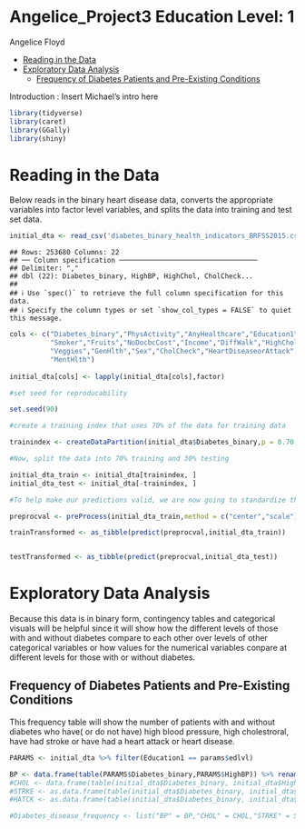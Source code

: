 Angelice_Project3 Education Level: 1
================
Angelice Floyd

- [Reading in the Data](#reading-in-the-data)
- [Exploratory Data Analysis](#exploratory-data-analysis)
  - [Frequency of Diabetes Patients and Pre-Existing
    Conditions](#frequency-of-diabetes-patients-and-pre-existing-conditions)

Introduction : Insert Michael’s intro here

``` r
library(tidyverse)
library(caret)
library(GGally)
library(shiny)
```

# Reading in the Data

Below reads in the binary heart disease data, converts the appropriate
variables into factor level variables, and splits the data into training
and test set data.

``` r
initial_dta <- read_csv('diabetes_binary_health_indicators_BRFSS2015.csv') %>% mutate( Education1 = ifelse(Education %in% c(1,2),1,Education)) %>% filter(Education1 == params$edlvl)
```

    ## Rows: 253680 Columns: 22
    ## ── Column specification ──────────────────────────────────
    ## Delimiter: ","
    ## dbl (22): Diabetes_binary, HighBP, HighChol, CholCheck...
    ## 
    ## ℹ Use `spec()` to retrieve the full column specification for this data.
    ## ℹ Specify the column types or set `show_col_types = FALSE` to quiet this message.

``` r
cols <- c("Diabetes_binary","PhysActivity","AnyHealthcare","Education1","HighBP",
          "Smoker","Fruits","NoDocbcCost","Income","DiffWalk","HighChol","Stroke",
          "Veggies","GenHlth","Sex","CholCheck","HeartDiseaseorAttack","HvyAlcoholConsump",
          "MentHlth")
  
initial_dta[cols] <- lapply(initial_dta[cols],factor)

#set seed for reproducability 

set.seed(90)

#create a training index that uses 70% of the data for training data

trainindex <- createDataPartition(initial_dta$Diabetes_binary,p = 0.70, list= FALSE)

#Now, split the data into 70% training and 30% testing

initial_dta_train <- initial_dta[trainindex, ]
initial_dta_test <- initial_dta[-trainindex, ]

#To help make our predictions valid, we are now going to standardize the numeric variables

preprocval <- preProcess(initial_dta_train,method = c("center","scale"))

trainTransformed <- as_tibble(predict(preprocval,initial_dta_train))


testTransformed <- as_tibble(predict(preprocval,initial_dta_test))
```

# Exploratory Data Analysis

Because this data is in binary form, contingency tables and categorical
visuals will be helpful since it will show how the different levels of
those with and without diabetes compare to each other over levels of
other categorical variables or how values for the numerical variables
conpare at different levels for those with or without diabetes.

## Frequency of Diabetes Patients and Pre-Existing Conditions

This frequency table will show the number of patients with and without
diabetes who have( or do not have) high blood pressure, high
cholestroral, have had stroke or have had a heart attack or heart
disease.

``` r
PARAMS <- initial_dta %>% filter(Education1 == params$edlvl) 

BP <- data.frame(table(PARAMS$Diabetes_binary,PARAMS$HighBP)) %>% rename(Diabetes_binary="Var1", High_BP = "Var2", BP_Freq = "Freq")
#CHOL <- data.frame(table(initial_dta$Diabetes_binary, initial_dta$HighChol,initial_dta$params$edlvl)) %>% rename(Diabetes_binary="Var1", High_Chol = "Var2", HI_CHOL_Freq = "Freq" )
#STRKE <- as.data.frame(table(initial_dta$Diabetes_binary, initial_dta$Stroke,initial_dta$params$edlvl)) %>% rename(Diabetes_binary="Var1", Stroke = "Var2", sTROKE_Freq = "Freq" )
#HATCK <- as.data.frame(table(initial_dta$Diabetes_binary, initial_dta$HeartDiseaseorAttack,initial_dta$params$edlvl)) %>% rename(Diabetes_binary="Var1", Heart_Disease_Attack = "Var2", Heart_Disease_Attack_Freq = "Freq" )

#Diabetes_disease_frequency <- list("BP" = BP,"CHOL" = CHOL,"STRKE" = STRKE,"HATCK" = HATCK)
```
